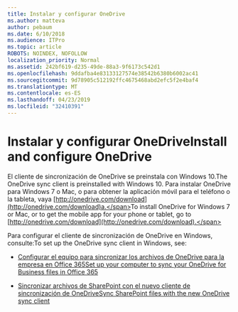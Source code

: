 ```yaml
---
title: Instalar y configurar OneDrive
ms.author: matteva
author: pebaum
ms.date: 6/10/2018
ms.audience: ITPro
ms.topic: article
ROBOTS: NOINDEX, NOFOLLOW
localization_priority: Normal
ms.assetid: 242bf619-d235-49de-88a3-9f6173c542d1
ms.openlocfilehash: 9ddafba4e83133127574e38542b6380b6002ac41
ms.sourcegitcommit: 9d78905c512192ffc4675468abd2efc5f2e4baf4
ms.translationtype: MT
ms.contentlocale: es-ES
ms.lasthandoff: 04/23/2019
ms.locfileid: "32410391"
---
```

# <a name="install-and-configure-onedrive"></a><span data-ttu-id="e11b4-102">Instalar y configurar OneDrive</span><span class="sxs-lookup"><span data-stu-id="e11b4-102">Install and configure OneDrive</span></span>

<span data-ttu-id="e11b4-103">El cliente de sincronización de OneDrive se preinstala con Windows 10.</span><span class="sxs-lookup"><span data-stu-id="e11b4-103">The OneDrive sync client is preinstalled with Windows 10.</span></span> <span data-ttu-id="e11b4-104">Para instalar OneDrive para Windows 7 o Mac, o para obtener la aplicación móvil para el teléfono o la tableta, vaya [http://onedrive.com/download](http://onedrive.com/download)a.</span><span class="sxs-lookup"><span data-stu-id="e11b4-104">To install OneDrive for Windows 7 or Mac, or to get the mobile app for your phone or tablet, go to [http://onedrive.com/download](http://onedrive.com/download).</span></span>
  
<span data-ttu-id="e11b4-105">Para configurar el cliente de sincronización de OneDrive en Windows, consulte:</span><span class="sxs-lookup"><span data-stu-id="e11b4-105">To set up the OneDrive sync client in Windows, see:</span></span>
  
- [<span data-ttu-id="e11b4-106">Configurar el equipo para sincronizar los archivos de OneDrive para la empresa en Office 365</span><span class="sxs-lookup"><span data-stu-id="e11b4-106">Set up your computer to sync your OneDrive for Business files in Office 365</span></span>](https://go.microsoft.com/fwlink/?linkid=533375)
    
- [<span data-ttu-id="e11b4-107">Sincronizar archivos de SharePoint con el nuevo cliente de sincronización de OneDrive</span><span class="sxs-lookup"><span data-stu-id="e11b4-107">Sync SharePoint files with the new OneDrive sync client</span></span>](https://go.microsoft.com/fwlink/?linkid=871666)
    

